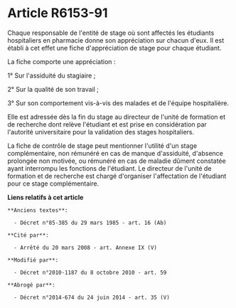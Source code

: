 # Article R6153-91

Chaque responsable de l'entité de stage où sont affectés les étudiants hospitaliers en pharmacie donne son appréciation sur
chacun d'eux. Il est établi à cet effet une fiche d'appréciation de stage pour chaque étudiant.

La fiche comporte une appréciation :

1° Sur l'assiduité du stagiaire ;

2° Sur la qualité de son travail ;

3° Sur son comportement vis-à-vis des malades et de l'équipe hospitalière.

Elle est adressée dès la fin du stage au directeur de l'unité de formation et de recherche dont relève l'étudiant et est
prise en considération par l'autorité universitaire pour la validation des stages hospitaliers.

La fiche de contrôle de stage peut mentionner l'utilité d'un stage complémentaire, non rémunéré en cas de manque d'assiduité,
d'absence prolongée non motivée, ou rémunéré en cas de maladie dûment constatée ayant interrompu les fonctions de l'étudiant.
Le directeur de l'unité de formation et de recherche est chargé d'organiser l'affectation de l'étudiant pour ce stage
complémentaire.

**Liens relatifs à cet article**

	**Anciens textes**:

	  - Décret n°85-385 du 29 mars 1985 - art. 16 (Ab)

	**Cité par**:

	  - Arrêté du 20 mars 2008 - art. Annexe IX (V)

	**Modifié par**:

	  - Décret n°2010-1187 du 8 octobre 2010 - art. 59

	**Abrogé par**:

	  - Décret n°2014-674 du 24 juin 2014 - art. 35 (V)
